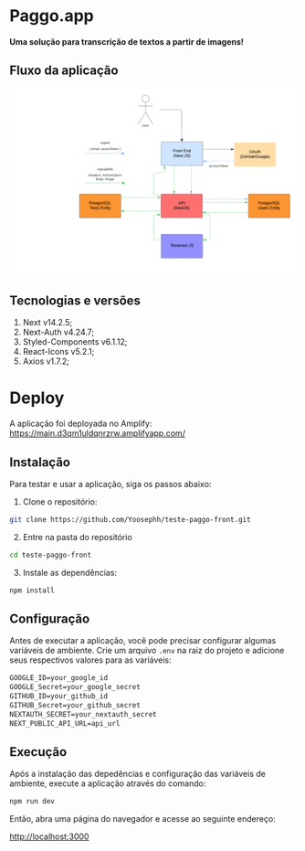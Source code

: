 <p>
<h1>Paggo.app</h1>
<h4>Uma solução para transcrição de textos a partir de imagens!</h4>

## Fluxo da aplicação


<img src="./paggo app.png" alt="App preview"/> 
</p>

## Tecnologias e versões
1. Next v14.2.5;
2. Next-Auth v4.24.7;
1. Styled-Components v6.1.12;
1. React-Icons v5.2.1;
1. Axios v1.7.2;

# Deploy
A aplicação foi deployada no Amplify: https://main.d3qm1uldqnrzrw.amplifyapp.com/

## Instalação

Para testar e usar a aplicação, siga os passos abaixo:

1. Clone o repositório:
```bash
git clone https://github.com/Yoosephh/teste-paggo-front.git
```
2. Entre na pasta do repositório

```bash
cd teste-paggo-front
```

3. Instale as dependências:
```bash
npm install
```


## Configuração

Antes de executar a aplicação, você pode precisar configurar algumas variáveis de ambiente. Crie um arquivo `.env` na raiz do projeto e adicione seus respectivos valores para as variáveis:

```env
GOOGLE_ID=your_google_id
GOOGLE_Secret=your_google_secret
GITHUB_ID=your_github_id
GITHUB_Secret=your_github_secret
NEXTAUTH_SECRET=your_nextauth_secret
NEXT_PUBLIC_API_URL=api_url
```

## Execução
<p>Após a instalação das depedências e configuração das variáveis de ambiente, execute a aplicação através do comando:</p>

```bash
npm run dev
```

<p>Então, abra uma página do navegador e acesse ao seguinte endereço: </p>
<a href="http://localhost:3000">http://localhost:3000</a>
